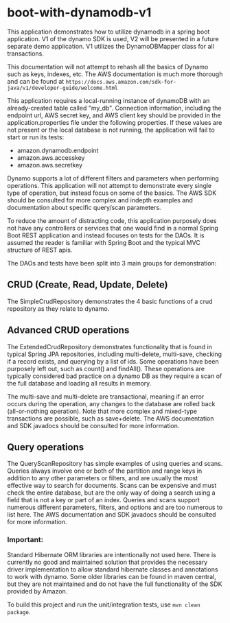 # boot-with-dynamodb-v1

This application demonstrates how to utilize dynamodb in a spring boot application. V1 of the dynamo SDK is used, V2 will
be presented in a future separate demo application. V1 utilizes the DynamoDBMapper class for all transactions.

This documentation will not attempt to rehash all the basics of Dynamo such as keys, indexes, etc. The AWS documentation
is much more thorough and can be found at `https://docs.aws.amazon.com/sdk-for-java/v1/developer-guide/welcome.html`

This application requires a local-running instance of dynamoDB with an already-created table called "my_db". Connection
information, including the endpoint url, AWS secret key, and AWS client key should be provided in the application.properties
file under the following properties. If these values are not present or the local database is not running, the application
will fail to start or run its tests:
- amazon.dynamodb.endpoint
- amazon.aws.accesskey
- amazon.aws.secretkey

Dynamo supports a lot of different filters and parameters when performing operations. This application will not attempt to
demonstrate every single type of operation, but instead focus on some of the basics. The AWS SDK should be consulted for
more complex and indepth examples and documentation about specific query/scan parameters.

To reduce the amount of distracting code, this application purposely does not have any controllers or services that one
would find in a normal Spring Boot REST application and instead focuses on tests for the DAOs. It is assumed the reader
is familiar with Spring Boot and the typical MVC structure of REST apis.

The DAOs and tests have been split into 3 main groups for demonstration:

## CRUD (Create, Read, Update, Delete)
The SimpleCrudRepository demonstrates the 4 basic functions of a crud repository as they relate to dynamo.

## Advanced CRUD operations 
The ExtendedCrudRepository demonstrates functionality that is found in typical Spring JPA repositories, including
multi-delete, multi-save, checking if a record exists, and querying by a list of ids. Some operations have been
purposely left out, such as count() and findAll(). These operations are typically considered bad practice on a dynamo
DB as they require a scan of the full database and loading all results in memory.

The multi-save and multi-delete are transactional, meaning if an error occurs during the operation, any changes to
the database are rolled back (all-or-nothing operation). Note that more complex and mixed-type transactions are
possible, such as save+delete. The AWS documentation and SDK javadocs should be consulted for more information.

## Query operations
The QueryScanRepository has simple examples of using queries and scans. Queries always involve one or both of the
partition and range keys in addition to any other parameters or filters, and are usually the most effective way
to search for documents. Scans can be expensive and must check the entire database, but are the only way of doing
a search using a field that is not a key or part of an index. Queries and scans support numerous different parameters,
filters, and options and are too numerous to list here.  The AWS documentation and SDK javadocs should be consulted 
for more information.

### Important:
Standard Hibernate ORM libraries are intentionally not used here. There is currently no good and maintained solution that
provides the necessary driver implementation to allow standard hibernate classes and annotations to work with dynamo. Some older
libraries can be found in maven central, but they are not maintained and do not have the full functionality of the SDK
provided by Amazon.

To build this project and run the unit/integration tests, use `mvn clean package`.